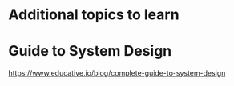 # Additional topics to learn

# Guide to System Design
https://www.educative.io/blog/complete-guide-to-system-design

